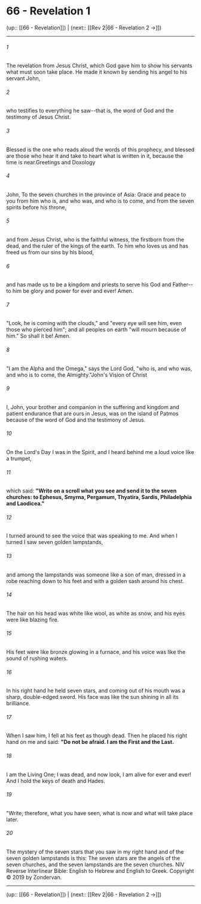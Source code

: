 # 66 - Revelation 1

(up:: [[66 - Revelation]]) | (next:: [[Rev 2|66 - Revelation 2 →]])

***


###### 1 
The revelation from Jesus Christ, which God gave him to show his servants what must soon take place. He made it known by sending his angel to his servant John, 

###### 2 
who testifies to everything he saw--that is, the word of God and the testimony of Jesus Christ. 

###### 3 
Blessed is the one who reads aloud the words of this prophecy, and blessed are those who hear it and take to heart what is written in it, because the time is near.Greetings and Doxology 

###### 4 
John, To the seven churches in the province of Asia: Grace and peace to you from him who is, and who was, and who is to come, and from the seven spirits before his throne, 

###### 5 
and from Jesus Christ, who is the faithful witness, the firstborn from the dead, and the ruler of the kings of the earth. To him who loves us and has freed us from our sins by his blood, 

###### 6 
and has made us to be a kingdom and priests to serve his God and Father--to him be glory and power for ever and ever! Amen. 

###### 7 
"Look, he is coming with the clouds," and "every eye will see him, even those who pierced him"; and all peoples on earth "will mourn because of him." So shall it be! Amen. 

###### 8 
"I am the Alpha and the Omega," says the Lord God, "who is, and who was, and who is to come, the Almighty."John's Vision of Christ 

###### 9 
I, John, your brother and companion in the suffering and kingdom and patient endurance that are ours in Jesus, was on the island of Patmos because of the word of God and the testimony of Jesus. 

###### 10 
On the Lord's Day I was in the Spirit, and I heard behind me a loud voice like a trumpet, 

###### 11 
which said: **"Write on a scroll what you see and send it to the seven churches: to Ephesus, Smyrna, Pergamum, Thyatira, Sardis, Philadelphia and Laodicea."** 

###### 12 
I turned around to see the voice that was speaking to me. And when I turned I saw seven golden lampstands, 

###### 13 
and among the lampstands was someone like a son of man, dressed in a robe reaching down to his feet and with a golden sash around his chest. 

###### 14 
The hair on his head was white like wool, as white as snow, and his eyes were like blazing fire. 

###### 15 
His feet were like bronze glowing in a furnace, and his voice was like the sound of rushing waters. 

###### 16 
In his right hand he held seven stars, and coming out of his mouth was a sharp, double-edged sword. His face was like the sun shining in all its brilliance. 

###### 17 
When I saw him, I fell at his feet as though dead. Then he placed his right hand on me and said: **"Do not be afraid. I am the First and the Last.** 

###### 18 
I am the Living One; I was dead, and now look, I am alive for ever and ever! And I hold the keys of death and Hades. 

###### 19 
"Write, therefore, what you have seen, what is now and what will take place later. 

###### 20 
The mystery of the seven stars that you saw in my right hand and of the seven golden lampstands is this: The seven stars are the angels of the seven churches, and the seven lampstands are the seven churches. NIV Reverse Interlinear Bible: English to Hebrew and English to Greek. Copyright © 2019 by Zondervan.

***

(up:: [[66 - Revelation]]) | (next:: [[Rev 2|66 - Revelation 2 →]])
